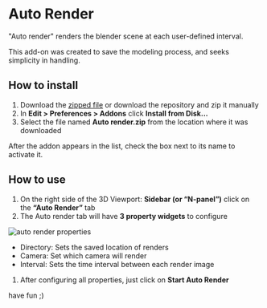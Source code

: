 # Auto Render
"Auto render" renders the blender scene at each user-defined interval.

This add-on was created to save the modeling process, and seeks simplicity in handling.

## How to install

1. Download the [zipped file](https://github.com/victorictor/Auto-Render/releases/tag/v1.2.4) or download the repository and zip it manually
1. In __Edit > Preferences > Addons__ click __Install from Disk...__ 
1. Select the file named __Auto render.zip__ from the location where it was downloaded

After the addon appears in the list, check the box next to its name to activate it.

## How to use

1. On the right side of the 3D Viewport: __Sidebar (or “N-panel”)__ click on the __“Auto Render”__ tab
1. The Auto render tab will have __3 property widgets__ to configure
   
![auto render properties](https://github.com/user-attachments/assets/287730b9-106a-40cb-8829-fd283e019033)

* Directory: Sets the saved location of renders
* Camera: Set which camera will render
* Interval: Sets the time interval between each render image

1. After configuring all properties, just click on __Start Auto Render__

have fun ;)



